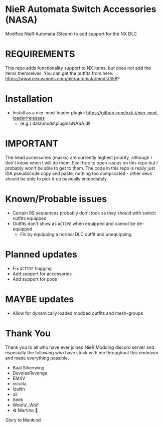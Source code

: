 # NieR Automata Switch Accessories (NASA)
Modifies NieR:Automata (Steam) to add support for the NX DLC

# REQUIREMENTS
This repo adds functionality support to NX items, but does not add the items themselves. You can get the outfits from here: https://www.nexusmods.com/nierautomata/mods/358?

# Installation
- Install as a nier-mod-loader plugin: https://github.com/xxk-i/nier-mod-loader/releases
    - (e.g.) data\mods\plugins\NASA.dll

# IMPORTANT
The head accessories (masks) are currently highest priority, although I don't know when I will do them. Feel free to open issues on this repo but I probably won't be able to get to them. The code in this repo is really just IDA pseudocode copy and paste, nothing too complicated - other devs should be able to pick it up basically immediately.

# Known/Probable issues
- Certain 9S sequences probably don't look as they should with switch outfits equipped
- Outfits don't show as ```ACTIVE``` when equipped and cannot be de-equipped
    - Fix by equipping a normal DLC outfit and unequipping

# Planned updates
- Fix ```ACTIVE``` flagging
- Add support for accessories
- Add support for pods

# MAYBE updates
- Allow for dynamically loaded modded outfits and mesh-groups


# Thank You
Thank you to all who have ever joined NieR:Modding discord server and especially the following who have stuck with me throughout this endeavor and made everything possible.

- Baal Silverwing
- DevolasRevenge
- EM4V
- inculta
- Izalith
- oli
- Seek
- Woeful_Wolf
- ♻️ Martino 🧹

Glory to Mankind
